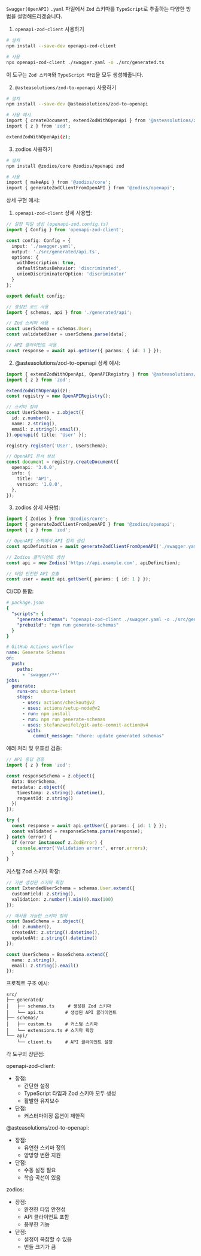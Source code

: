 `Swagger(OpenAPI)` `.yaml` 파일에서 `Zod` 스키마를 `TypeScript`로 추출하는 다양한 방법을 설명해드리겠습니다.

1. `openapi-zod-client` 사용하기
```bash
# 설치
npm install --save-dev openapi-zod-client

# 사용
npx openapi-zod-client ./swagger.yaml -o ./src/generated.ts
```

이 도구는 `Zod 스키마`와 `TypeScript 타입`을 모두 생성해줍니다.

2. `@asteasolutions/zod-to-openapi` 사용하기
```bash
# 설치
npm install --save-dev @asteasolutions/zod-to-openapi

# 사용 예시
import { createDocument, extendZodWithOpenApi } from '@asteasolutions/zod-to-openapi';
import { z } from 'zod';

extendZodWithOpenApi(z);
```

3. zodios 사용하기
```bash
# 설치
npm install @zodios/core @zodios/openapi zod

# 사용
import { makeApi } from '@zodios/core';
import { generateZodClientFromOpenAPI } from '@zodios/openapi';
```

상세 구현 예시:

1. `openapi-zod-client` 상세 사용법:
```typescript
// 설정 파일 생성 (openapi-zod.config.ts)
import { Config } from 'openapi-zod-client';

const config: Config = {
  input: './swagger.yaml',
  output: './src/generated/api.ts',
  options: {
    withDescription: true,
    defaultStatusBehavior: 'discriminated',
    unionDiscriminatorOption: 'discriminator'
  }
};

export default config;

// 생성된 코드 사용
import { schemas, api } from './generated/api';

// Zod 스키마 사용
const userSchema = schemas.User;
const validatedUser = userSchema.parse(data);

// API 클라이언트 사용
const response = await api.getUser({ params: { id: 1 } });
```

2. @asteasolutions/zod-to-openapi 상세 예시:
```typescript
import { extendZodWithOpenApi, OpenAPIRegistry } from '@asteasolutions/zod-to-openapi';
import { z } from 'zod';

extendZodWithOpenApi(z);
const registry = new OpenAPIRegistry();

// 스키마 정의
const UserSchema = z.object({
  id: z.number(),
  name: z.string(),
  email: z.string().email(),
}).openapi({ title: 'User' });

registry.register('User', UserSchema);

// OpenAPI 문서 생성
const document = registry.createDocument({
  openapi: '3.0.0',
  info: {
    title: 'API',
    version: '1.0.0',
  },
});
```

3. zodios 상세 사용법:
```typescript
import { Zodios } from '@zodios/core';
import { generateZodClientFromOpenAPI } from '@zodios/openapi';
import { z } from 'zod';

// OpenAPI 스펙에서 API 정의 생성
const apiDefinition = await generateZodClientFromOpenAPI('./swagger.yaml');

// Zodios 클라이언트 생성
const api = new Zodios('https://api.example.com', apiDefinition);

// 타입 안전한 API 호출
const user = await api.getUser({ params: { id: 1 } });
```

CI/CD 통합:
```yaml
# package.json
{
  "scripts": {
    "generate-schemas": "openapi-zod-client ./swagger.yaml -o ./src/generated/api.ts",
    "prebuild": "npm run generate-schemas"
  }
}

# GitHub Actions workflow
name: Generate Schemas
on:
  push:
    paths:
      - 'swagger/**'
jobs:
  generate:
    runs-on: ubuntu-latest
    steps:
      - uses: actions/checkout@v2
      - uses: actions/setup-node@v2
      - run: npm install
      - run: npm run generate-schemas
      - uses: stefanzweifel/git-auto-commit-action@v4
        with:
          commit_message: "chore: update generated schemas"
```

에러 처리 및 유효성 검증:
```typescript
// API 응답 검증
import { z } from 'zod';

const responseSchema = z.object({
  data: UserSchema,
  metadata: z.object({
    timestamp: z.string().datetime(),
    requestId: z.string()
  })
});

try {
  const response = await api.getUser({ params: { id: 1 } });
  const validated = responseSchema.parse(response);
} catch (error) {
  if (error instanceof z.ZodError) {
    console.error('Validation error:', error.errors);
  }
}
```

커스텀 Zod 스키마 확장:
```typescript
// 기본 생성된 스키마 확장
const ExtendedUserSchema = schemas.User.extend({
  customField: z.string(),
  validation: z.number().min(0).max(100)
});

// 재사용 가능한 스키마 정의
const BaseSchema = z.object({
  id: z.number(),
  createdAt: z.string().datetime(),
  updatedAt: z.string().datetime()
});

const UserSchema = BaseSchema.extend({
  name: z.string(),
  email: z.string().email()
});
```

프로젝트 구조 예시:
```
src/
├── generated/
│   ├── schemas.ts     # 생성된 Zod 스키마
│   └── api.ts        # 생성된 API 클라이언트
├── schemas/
│   ├── custom.ts     # 커스텀 스키마
│   └── extensions.ts # 스키마 확장
└── api/
    └── client.ts     # API 클라이언트 설정
```

각 도구의 장단점:

openapi-zod-client:
- 장점:
  - 간단한 설정
  - TypeScript 타입과 Zod 스키마 모두 생성
  - 활발한 유지보수
- 단점:
  - 커스터마이징 옵션이 제한적

@asteasolutions/zod-to-openapi:
- 장점:
  - 유연한 스키마 정의
  - 양방향 변환 지원
- 단점:
  - 수동 설정 필요
  - 학습 곡선이 있음

zodios:
- 장점:
  - 완전한 타입 안전성
  - API 클라이언트 포함
  - 풍부한 기능
- 단점:
  - 설정이 복잡할 수 있음
  - 번들 크기가 큼

